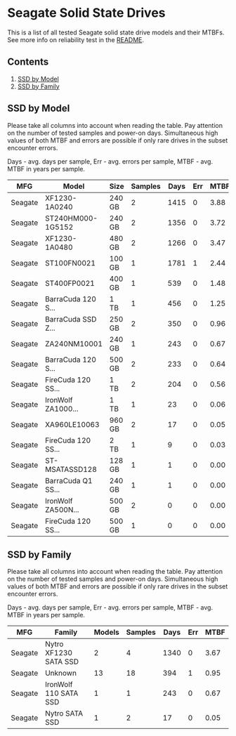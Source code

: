 Seagate Solid State Drives
==========================

This is a list of all tested Seagate solid state drive models and their MTBFs. See
more info on reliability test in the [README](https://github.com/bsdhw/SMART).

Contents
--------

1. [ SSD by Model  ](#ssd-by-model)
2. [ SSD by Family ](#ssd-by-family)

SSD by Model
------------

Please take all columns into account when reading the table. Pay attention on the
number of tested samples and power-on days. Simultaneous high values of both MTBF
and errors are possible if only rare drives in the subset encounter errors.

Days - avg. days per sample,
Err  - avg. errors per sample,
MTBF - avg. MTBF in years per sample.

| MFG       | Model              | Size   | Samples | Days  | Err   | MTBF |
|-----------|--------------------|--------|---------|-------|-------|------|
| Seagate   | XF1230-1A0240      | 240 GB | 2       | 1415  | 0     | 3.88   |
| Seagate   | ST240HM000-1G5152  | 240 GB | 2       | 1356  | 0     | 3.72   |
| Seagate   | XF1230-1A0480      | 480 GB | 2       | 1266  | 0     | 3.47   |
| Seagate   | ST100FN0021        | 100 GB | 1       | 1781  | 1     | 2.44   |
| Seagate   | ST400FP0021        | 400 GB | 1       | 539   | 0     | 1.48   |
| Seagate   | BarraCuda 120 S... | 1 TB   | 1       | 456   | 0     | 1.25   |
| Seagate   | BarraCuda SSD Z... | 250 GB | 2       | 350   | 0     | 0.96   |
| Seagate   | ZA240NM10001       | 240 GB | 1       | 243   | 0     | 0.67   |
| Seagate   | BarraCuda 120 S... | 500 GB | 2       | 233   | 0     | 0.64   |
| Seagate   | FireCuda 120 SS... | 1 TB   | 2       | 204   | 0     | 0.56   |
| Seagate   | IronWolf ZA1000... | 1 TB   | 1       | 23    | 0     | 0.06   |
| Seagate   | XA960LE10063       | 960 GB | 2       | 17    | 0     | 0.05   |
| Seagate   | FireCuda 120 SS... | 2 TB   | 1       | 9     | 0     | 0.03   |
| Seagate   | ST-MSATASSD128     | 128 GB | 1       | 1     | 0     | 0.00   |
| Seagate   | BarraCuda Q1 SS... | 240 GB | 1       | 1     | 0     | 0.00   |
| Seagate   | IronWolf ZA500N... | 500 GB | 2       | 0     | 0     | 0.00   |
| Seagate   | FireCuda 120 SS... | 500 GB | 1       | 0     | 0     | 0.00   |

SSD by Family
-------------

Please take all columns into account when reading the table. Pay attention on the
number of tested samples and power-on days. Simultaneous high values of both MTBF
and errors are possible if only rare drives in the subset encounter errors.

Days - avg. days per sample,
Err  - avg. errors per sample,
MTBF - avg. MTBF in years per sample.

| MFG       | Family                 | Models | Samples | Days  | Err   | MTBF |
|-----------|------------------------|--------|---------|-------|-------|------|
| Seagate   | Nytro XF1230 SATA SSD  | 2      | 4       | 1340  | 0     | 3.67   |
| Seagate   | Unknown                | 13     | 18      | 394   | 1     | 0.95   |
| Seagate   | IronWolf 110 SATA SSD  | 1      | 1       | 243   | 0     | 0.67   |
| Seagate   | Nytro SATA SSD         | 1      | 2       | 17    | 0     | 0.05   |

